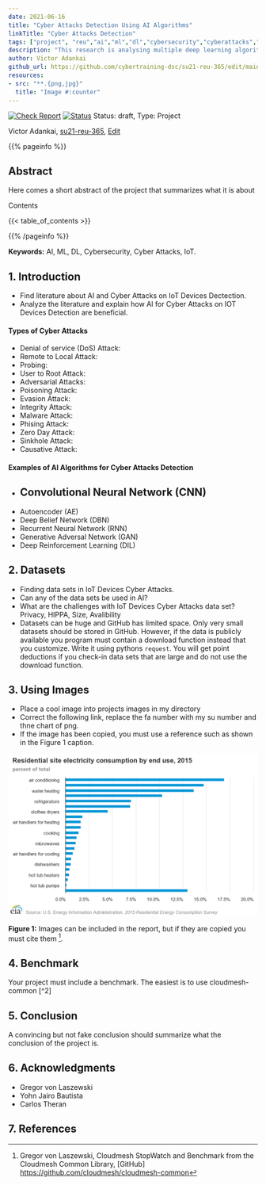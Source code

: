 ```yaml
---
date: 2021-06-16
title: "Cyber Attacks Detection Using AI Algorithms"
linkTitle: "Cyber Attacks Detection"
tags: ["project", "reu","ai","ml","dl","cybersecurity","cyberattacks","IoT"]
description: "This research is analysing multiple deep learning algorithms to detect cyber attacks on IoT Devices"
author: Victor Adankai
github_url: https://github.com/cybertraining-dsc/su21-reu-365/edit/main/project/index.md
resources:
- src: "**.{png,jpg}"
  title: "Image #:counter"
---
```


[![Check Report](https://github.com/cybertraining-dsc/su21-reu-365/workflows/Check%20Report/badge.svg)](https://github.com/cybertraining-dsc/su21-reu-365/actions)
[![Status](https://github.com/cybertraining-dsc/su21-reu-365/workflows/Status/badge.svg)](https://github.com/cybertraining-dsc/su21-reu-365/actions)
Status: draft, Type: Project


Victor Adankai, [su21-reu-365](https://github.com/cybertraining-dsc/su21-reu-365), [Edit](https://github.com/cybertraining-dsc/su21-reu-374/blob/main/project/index.md)

{{% pageinfo %}}


## Abstract

Here comes a short abstract of the project that summarizes what it is about

Contents

{{< table_of_contents >}}

{{% /pageinfo %}}

**Keywords:** AI, ML, DL, Cybersecurity, Cyber Attacks, IoT. 


## 1. Introduction

- Find literature about AI and Cyber Attacks on IoT Devices Dectection.
- Analyze the literature and explain how AI for Cyber Attacks on IOT Devices Detection are beneficial.

#### Types of Cyber Attacks
- Denial of service (DoS) Attack:
- Remote to Local Attack:
- Probing:
- User to Root Attack: 
- Adversarial Attacks:
- Poisoning Attack:
- Evasion Attack:
- Integrity Attack:
- Malware Attack:
- Phising Attack:
- Zero Day Attack:
- Sinkhole Attack:
- Causative Attack:


#### Examples of AI Algorithms for Cyber Attacks Detection
- Convolutional Neural Network (CNN)
  -  
- Autoencoder (AE)
- Deep Belief Network (DBN)
- Recurrent Neural Network (RNN)
- Generative Adversal Network (GAN)
- Deep Reinforcement Learning (DIL)


## 2. Datasets

- Finding data sets in IoT Devices Cyber Attacks.
- Can any of the data sets be used in AI?
- What are the challenges with IoT Devices Cyber Attacks data set? Privacy, HIPPA, Size, Avalibility
- Datasets can be huge and GitHub has limited space. Only very small datasets should be stored in GitHub.
      However, if the data is publicly available you program must contain a download function instead that you customize.
      Write it using pythons `request`. You will get point deductions if you check-in data sets that are large and do not use
      the download function.


## 3. Using Images


- Place a cool image into projects images in my directory
- Correct the following link, replace the fa number with my su number and thne chart of png.
- If  the image has been copied, you must use a reference such as shown in the Figure 1 caption.
 
![Figure 1](https://github.com/cybertraining-dsc/fa20-523-314/raw/main/project/images/chart.png)

**Figure 1:** Images can be included in the report, but if they are copied you must cite them [^1].


## 4. Benchmark


Your project must include a benchmark. The easiest is to use cloudmesh-common [^2]


## 5. Conclusion


A convincing but not fake conclusion should summarize what the conclusion of the project is.


## 6. Acknowledgments


- Gregor von Laszewski
- Yohn Jairo Bautista
- Carlos Theran


## 7. References


[^1]: Gregor von Laszewski, Cloudmesh StopWatch and Benchmark from the Cloudmesh Common Library, [GitHub] 
      <https://github.com/cloudmesh/cloudmesh-common>

